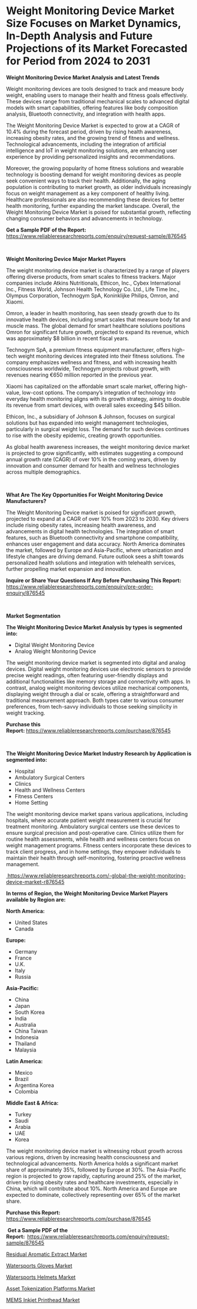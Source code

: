 <p><h1>Weight Monitoring Device Market Size Focuses on Market Dynamics, In-Depth Analysis and Future Projections of its Market Forecasted for Period from 2024 to 2031</h1></p><p><strong>Weight Monitoring Device Market Analysis and Latest Trends</strong></p>
<p><p>Weight monitoring devices are tools designed to track and measure body weight, enabling users to manage their health and fitness goals effectively. These devices range from traditional mechanical scales to advanced digital models with smart capabilities, offering features like body composition analysis, Bluetooth connectivity, and integration with health apps.</p><p>The Weight Monitoring Device Market is expected to grow at a CAGR of 10.4% during the forecast period, driven by rising health awareness, increasing obesity rates, and the growing trend of fitness and wellness. Technological advancements, including the integration of artificial intelligence and IoT in weight monitoring solutions, are enhancing user experience by providing personalized insights and recommendations. </p><p>Moreover, the growing popularity of home fitness solutions and wearable technology is boosting demand for weight monitoring devices as people seek convenient ways to track their health. Additionally, the aging population is contributing to market growth, as older individuals increasingly focus on weight management as a key component of healthy living. Healthcare professionals are also recommending these devices for better health monitoring, further expanding the market landscape. Overall, the Weight Monitoring Device Market is poised for substantial growth, reflecting changing consumer behaviors and advancements in technology.</p></p>
<p><strong>Get a Sample PDF of the Report:&nbsp;</strong> <a href="https://www.reliableresearchreports.com/enquiry/request-sample/876545?utm_campaign=115&utm_medium=2&utm_source=Github&utm_content=ia&utm_term=03122024&utm_id=weight-monitoring-device">https://www.reliableresearchreports.com/enquiry/request-sample/876545</a></p>
<p>&nbsp;</p>
<p><strong>Weight Monitoring Device Major Market Players</strong></p>
<p><p>The weight monitoring device market is characterized by a range of players offering diverse products, from smart scales to fitness trackers. Major companies include Atkins Nutritionals, Ethicon, Inc., Cybex International Inc., Fitness World, Johnson Health Technology Co. Ltd., Life Time Inc., Olympus Corporation, Technogym SpA, Koninklijke Philips, Omron, and Xiaomi. </p><p>Omron, a leader in health monitoring, has seen steady growth due to its innovative health devices, including smart scales that measure body fat and muscle mass. The global demand for smart healthcare solutions positions Omron for significant future growth, projected to expand its revenue, which was approximately $8 billion in recent fiscal years.</p><p>Technogym SpA, a premium fitness equipment manufacturer, offers high-tech weight monitoring devices integrated into their fitness solutions. The company emphasizes wellness and fitness, and with increasing health consciousness worldwide, Technogym projects robust growth, with revenues nearing €650 million reported in the previous year.</p><p>Xiaomi has capitalized on the affordable smart scale market, offering high-value, low-cost options. The company’s integration of technology into everyday health monitoring aligns with its growth strategy, aiming to double its revenue from smart devices, with overall sales exceeding $45 billion.</p><p>Ethicon, Inc., a subsidiary of Johnson & Johnson, focuses on surgical solutions but has expanded into weight management technologies, particularly in surgical weight loss. The demand for such devices continues to rise with the obesity epidemic, creating growth opportunities.</p><p>As global health awareness increases, the weight monitoring device market is projected to grow significantly, with estimates suggesting a compound annual growth rate (CAGR) of over 10% in the coming years, driven by innovation and consumer demand for health and wellness technologies across multiple demographics.</p></p>
<p>&nbsp;</p>
<p><strong>What Are The Key Opportunities For Weight Monitoring Device Manufacturers?</strong></p>
<p><p>The Weight Monitoring Device market is poised for significant growth, projected to expand at a CAGR of over 10% from 2023 to 2030. Key drivers include rising obesity rates, increasing health awareness, and advancements in digital health technologies. The integration of smart features, such as Bluetooth connectivity and smartphone compatibility, enhances user engagement and data accuracy. North America dominates the market, followed by Europe and Asia-Pacific, where urbanization and lifestyle changes are driving demand. Future outlook sees a shift towards personalized health solutions and integration with telehealth services, further propelling market expansion and innovation.</p></p>
<p><strong>Inquire or Share Your Questions If Any Before Purchasing This Report:</strong> <a href="https://www.reliableresearchreports.com/enquiry/pre-order-enquiry/876545?utm_campaign=115&utm_medium=2&utm_source=Github&utm_content=ia&utm_term=03122024&utm_id=weight-monitoring-device">https://www.reliableresearchreports.com/enquiry/pre-order-enquiry/876545</a></p>
<p>&nbsp;</p>
<p><strong>Market Segmentation</strong></p>
<p><strong>The Weight Monitoring Device Market Analysis by types is segmented into:</strong></p>
<p><ul><li>Digital Weight Monitoring Device</li><li>Analog Weight Monitoring Device</li></ul></p>
<p><p>The weight monitoring device market is segmented into digital and analog devices. Digital weight monitoring devices use electronic sensors to provide precise weight readings, often featuring user-friendly displays and additional functionalities like memory storage and connectivity with apps. In contrast, analog weight monitoring devices utilize mechanical components, displaying weight through a dial or scale, offering a straightforward and traditional measurement approach. Both types cater to various consumer preferences, from tech-savvy individuals to those seeking simplicity in weight tracking.</p></p>
<p><strong>Purchase this Report:&nbsp;</strong><a href="https://www.reliableresearchreports.com/purchase/876545?utm_campaign=115&utm_medium=2&utm_source=Github&utm_content=ia&utm_term=03122024&utm_id=weight-monitoring-device">https://www.reliableresearchreports.com/purchase/876545</a></p>
<p>&nbsp;</p>
<p><strong>The Weight Monitoring Device Market Industry Research by Application is segmented into:</strong></p>
<p><ul><li>Hospital</li><li>Ambulatory Surgical Centers</li><li>Clinics</li><li>Health and Wellness Centers</li><li>Fitness Centers</li><li>Home Setting</li></ul></p>
<p><p>The weight monitoring device market spans various applications, including hospitals, where accurate patient weight measurement is crucial for treatment monitoring. Ambulatory surgical centers use these devices to ensure surgical precision and post-operative care. Clinics utilize them for routine health assessments, while health and wellness centers focus on weight management programs. Fitness centers incorporate these devices to track client progress, and in home settings, they empower individuals to maintain their health through self-monitoring, fostering proactive wellness management.</p></p>
<p><a href="https://www.reliableresearchreports.com/-global-the-weight-monitoring-device-market-r876545?utm_campaign=115&utm_medium=2&utm_source=Github&utm_content=ia&utm_term=03122024&utm_id=weight-monitoring-device">&nbsp;https://www.reliableresearchreports.com/-global-the-weight-monitoring-device-market-r876545</a></p>
<p><strong>In terms of Region, the Weight Monitoring Device Market Players available by Region are:</strong></p>
<p>
    <p> <strong> North America: </strong>
        <ul>
            <li>United States</li>
            <li>Canada</li>
        </ul>
        </p> 
    <p> <strong> Europe: </strong>
        <ul>
            <li>Germany</li>
            <li>France</li>
            <li>U.K.</li>
            <li>Italy</li>
            <li>Russia</li>
        </ul>
        </p> 
    <p> <strong> Asia-Pacific: </strong>
        <ul>
            <li>China</li>
            <li>Japan</li>
            <li>South Korea</li>
            <li>India</li>
            <li>Australia</li>
            <li>China Taiwan</li>
            <li>Indonesia</li>
            <li>Thailand</li>
            <li>Malaysia</li>
        </ul>
        </p> 
    <p> <strong> Latin America: </strong>
        <ul>
            <li>Mexico</li>
            <li>Brazil</li>
            <li>Argentina Korea</li>
            <li>Colombia</li>
        </ul>
        </p> 
    <p> <strong> Middle East & Africa: </strong>
        <ul>
            <li>Turkey</li>
            <li>Saudi</li>
            <li>Arabia</li>
            <li>UAE</li>
            <li>Korea</li>
        </ul>
    </p>
    </p>
<p><p>The weight monitoring device market is witnessing robust growth across various regions, driven by increasing health consciousness and technological advancements. North America holds a significant market share of approximately 35%, followed by Europe at 30%. The Asia-Pacific region is projected to grow rapidly, capturing around 25% of the market, driven by rising obesity rates and healthcare investments, especially in China, which will contribute about 10%. North America and Europe are expected to dominate, collectively representing over 65% of the market share.</p></p>
<p><strong>Purchase this Report: </strong><a href="https://www.reliableresearchreports.com/purchase/876545?utm_campaign=115&utm_medium=2&utm_source=Github&utm_content=ia&utm_term=03122024&utm_id=weight-monitoring-device">https://www.reliableresearchreports.com/purchase/876545</a></p>
<p>&nbsp;<strong>Get a Sample PDF of the Report:&nbsp;&nbsp;</strong><a href="https://www.reliableresearchreports.com/enquiry/request-sample/876545?utm_campaign=115&utm_medium=2&utm_source=Github&utm_content=ia&utm_term=03122024&utm_id=weight-monitoring-device">https://www.reliableresearchreports.com/enquiry/request-sample/876545</a></p>
<p><strong></strong></p>
<p><p><a href="https://issuu.com/reportprime-2/docs/residual-aromatic-extract-market-size-2030.pptx?utm_campaign=115&utm_medium=2&utm_source=Github&utm_content=ia&utm_term=03122024&utm_id=weight-monitoring-device">Residual Aromatic Extract Market</a></p><p><a href="https://github.com/ashepherd82/Market-Research-Report-List-6/blob/main/watersports-gloves-market.md?utm_campaign=115&utm_medium=2&utm_source=Github&utm_content=ia&utm_term=03122024&utm_id=weight-monitoring-device">Watersports Gloves Market</a></p><p><a href="https://github.com/JakirUddin651/Market-Research-Report-List-1/blob/main/watersports-helmets-market.md?utm_campaign=115&utm_medium=2&utm_source=Github&utm_content=ia&utm_term=03122024&utm_id=weight-monitoring-device">Watersports Helmets Market</a></p><p><a href="https://issuu.com/reportprime-2/docs/asset-tokenization-platforms-market-size-2030.pptx?utm_campaign=115&utm_medium=2&utm_source=Github&utm_content=ia&utm_term=03122024&utm_id=weight-monitoring-device">Asset Tokenization Platforms Market</a></p><p><a href="https://www.linkedin.com/pulse/global-mems-inkjet-printhead-nexus-sector-confluences-regional-shjte?utm_campaign=115&utm_medium=2&utm_source=Github&utm_content=ia&utm_term=03122024&utm_id=weight-monitoring-device">MEMS Inkjet Printhead Market</a></p></p>